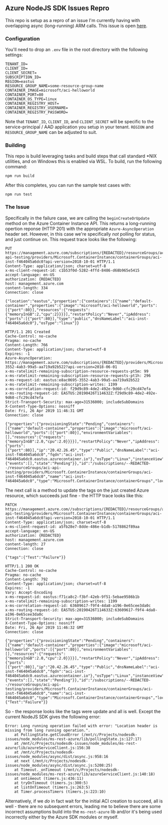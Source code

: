 ## Azure NodeJS SDK Issues Repro

This repo is setup as a repro of an issue I'm currently having with overlapping async (long-running) ARM calls. This issue is open [here](https://github.com/Azure/azure-sdk-for-node/issues/5072).

### Configuration

You'll need to drop an `.env` file in the root directory with the following settings:

```
TENANT_ID=
CLIENT_ID=
CLIENT_SECRET=
SUBSCRIPTION_ID=
REGION=eastus
RESOURCE_GROUP_NAME=some-resource-group-name
CONTAINER_IMAGE=microsoft/aci-helloworld
CONTAINER_PORT=80
CONTAINER_OS_TYPE=linux
CONTAINER_REGISTRY_HOST=
CONTAINER_REGISTRY_USERNAME=
CONTAINER_REGISTRY_PASSWORD=
```

Note that `TENANT_ID`, `CLIENT_ID`, and `CLIENT_SECRET` will be specific to the service-principal / AAD application you setup in your tenant. `REGION` and `RESOURCE_GROUP_NAME` can be adjusted to suit.

### Building

This repo is build leveraging tasks and build steps that call standard *NIX utilities, and on Windows this is enabled via WSL. To build, run the following command:

`npm run build`

After this completes, you can run the sample test cases with:

`npm run test`

### The Issue

Specifically in the failure case, we are calling the `beginCreateOrUpdate` method on the Azure Container Instance API. This returns a long-running opertion reponse (HTTP 201) with the appropriate `Azure-AsyncOperation` header set. However, in this case we're specifically *not* polling for status, and just continue on. This request trace looks like the following:

```
PUT https://management.azure.com/subscriptions/{REDACTED}/resourceGroups/aci-api-testing/providers/Microsoft.ContainerInstance/containerGroups/aci-inst-f464045a6dc0?api-version=2018-10-01 HTTP/1.1
Content-Type: application/json; charset=utf-8
x-ms-client-request-id: c1b53f0d-5282-4ffd-8486-d68b965e5415
accept-language: en-US
authorization: {REDACTED}
host: management.azure.com
content-length: 334
Connection: close

{"location":"eastus","properties":{"containers":[{"name":"default-container","properties":{"image":"microsoft/aci-helloworld","ports":[{"port":80}],"resources":{"requests":{"memoryInGB":2,"cpu":2}}}}],"restartPolicy":"Never","ipAddress":{"ports":[{"port":80}],"type":"public","dnsNameLabel":"aci-inst-f464045a6dc0"},"osType":"linux"}}

HTTP/1.1 201 Created
Cache-Control: no-cache
Pragma: no-cache
Content-Length: 766
Content-Type: application/json; charset=utf-8
Expires: -1
Azure-AsyncOperation: https://management.azure.com/subscriptions/{REDACTED}/providers/Microsoft.ContainerInstance/locations/eastus/operations/e8ac0695-3552-4ab3-99a5-aa719a92b522?api-version=2018-06-01
x-ms-ratelimit-remaining-subscription-resource-requests-pt5m: 99
x-ms-ratelimit-remaining-subscription-resource-requests-pt1h: 296
x-ms-request-id: eastus:e8ac0695-3552-4ab3-99a5-aa719a92b522
x-ms-ratelimit-remaining-subscription-writes: 1199
x-ms-correlation-request-id: f29d9c89-4de2-492e-9d60-cfc29cd47efa
x-ms-routing-request-id: EASTUS:20190426T114632Z:f29d9c89-4de2-492e-9d60-cfc29cd47efa
Strict-Transport-Security: max-age=31536000; includeSubDomains
X-Content-Type-Options: nosniff
Date: Fri, 26 Apr 2019 11:46:31 GMT
Connection: close

{"properties":{"provisioningState":"Pending","containers":[{"name":"default-container","properties":{"image":"microsoft/aci-helloworld","ports":[{"port":80}],"environmentVariables":[],"resources":{"requests":{"memoryInGB":2.0,"cpu":2.0}}}}],"restartPolicy":"Never","ipAddress":{"ports":[{"port":80}],"ip":"20.42.26.45","type":"Public","dnsNameLabel":"aci-inst-f464045a6dc0","fqdn":"aci-inst-f464045a6dc0.eastus.azurecontainer.io"},"osType":"Linux","instanceView":{"events":[],"state":"Pending"}},"id":"/subscriptions/--REDACTED--/resourceGroups/aci-api-testing/providers/Microsoft.ContainerInstance/containerGroups/aci-inst-f464045a6dc0","name":"aci-inst-f464045a6dc0","type":"Microsoft.ContainerInstance/containerGroups","location":"eastus"}

```

The next call is a method to update the tags on the just created Azure resource, which succeeds just fine - the HTTP trace looks like this:

```
PATCH https://management.azure.com//subscriptions/{REDACTED}/resourceGroups/aci-api-testing/providers/Microsoft.ContainerInstance/containerGroups/aci-inst-f464045a6dc0?api-version=2018-10-01 HTTP/1.1
Content-Type: application/json; charset=utf-8
x-ms-client-request-id: a5fb28e7-8dde-486e-b1db-5178862f89aa
accept-language: en-US
authorization: {REDACTED}
host: management.azure.com
content-length: 27
Connection: close

{"tags":{"Test":"Failure"}}

HTTP/1.1 200 OK
Cache-Control: no-cache
Pragma: no-cache
Content-Length: 792
Content-Type: application/json; charset=utf-8
Expires: -1
Vary: Accept-Encoding
x-ms-request-id: eastus:f71ca8c2-f3bf-42eb-9f51-5ebae9586b1b
x-ms-ratelimit-remaining-subscription-writes: 1199
x-ms-correlation-request-id: 63609617-f9f4-4da8-a196-0e65cee3da0c
x-ms-routing-request-id: EASTUS:20190426T114633Z:63609617-f9f4-4da8-a196-0e65cee3da0c
Strict-Transport-Security: max-age=31536000; includeSubDomains
X-Content-Type-Options: nosniff
Date: Fri, 26 Apr 2019 11:46:32 GMT
Connection: close

{"properties":{"provisioningState":"Pending","containers":[{"name":"default-container","properties":{"image":"microsoft/aci-helloworld","ports":[{"port":80}],"environmentVariables":[],"resources":{"requests":{"memoryInGB":2.0,"cpu":2.0}}}}],"restartPolicy":"Never","ipAddress":{"ports":[{"port":80}],"ip":"20.42.26.45","type":"Public","dnsNameLabel":"aci-inst-f464045a6dc0","fqdn":"aci-inst-f464045a6dc0.eastus.azurecontainer.io"},"osType":"Linux","instanceView":{"events":[],"state":"Pending"}},"id":"/subscriptions/--REDACTED--/resourceGroups/aci-api-testing/providers/Microsoft.ContainerInstance/containerGroups/aci-inst-f464045a6dc0","name":"aci-inst-f464045a6dc0","type":"Microsoft.ContainerInstance/containerGroups","location":"eastus","tags":{"Test":"Failure"}}

```

So - the response looks like the tags were update and all is well. Except the current NodeJS SDK gives the following error:

```
Error: Long running operation failed with error: "Location header is missing from long running operation.".
    at PollingState.getCloudError (/mnt/c/Projects/nodesdk-issues/node_modules/ms-rest-azure/lib/pollingState.js:127:17)
    at /mnt/c/Projects/nodesdk-issues/node_modules/ms-rest-azure/lib/azureServiceClient.js:156:38
    at /mnt/c/Projects/nodesdk-issues/node_modules/async/dist/async.js:958:16
    at next (/mnt/c/Projects/nodesdk-issues/node_modules/async/dist/async.js:5208:25)
    at Timeout._onTimeout (/mnt/c/Projects/nodesdk-issues/node_modules/ms-rest-azure/lib/azureServiceClient.js:140:18)
    at ontimeout (timers.js:436:11)
    at tryOnTimeout (timers.js:300:5)
    at listOnTimeout (timers.js:263:5)
    at Timer.processTimers (timers.js:223:10)
```

Alternatively, if we _do_ in fact wait for the initial ACI creation to succeed, all is well - there are no subsequent errors, leading me to believe there are some incorrect assumptions build into the `ms-rest-azure` lib and/or it's being used incorrectly either by the Azure SDK modules or myself.